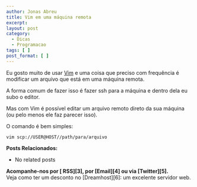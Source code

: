 ```yaml
---
author: Jonas Abreu
title: Vim em uma máquina remota
excerpt:
layout: post
category:
  - Dicas
  - Programacao
tags: [ ]
post_format: [ ]
---
```

Eu gosto muito de usar [Vim][1] e uma coisa que preciso com frequência é modificar um arquivo que está em uma máquina remota.

A forma comum de fazer isso é fazer ssh para a máquina e dentro dela eu subo o editor.

Mas com Vim é possível editar um arquivo remoto direto da sua máquina (ou pelo menos ele faz parecer isso).

O comando é bem simples:

    vim scp://USER@HOST//path/para/arquivo

**Posts Relacionados:** 
*   No related posts









**Acompanhe-nos por [ RSS][3], por [Email][4] ou via [Twitter][5].**  
Veja como ter um desconto no [Dreamhost][6]: um excelente servidor web.

 [1]: http://www.vim.org/
 [2]: https://twitter.com/share




